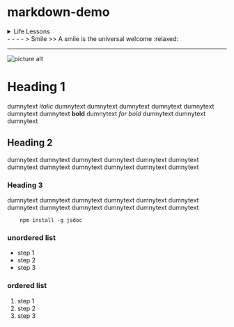 # markdown-demo

<details>
    <summary>Life Lessons</summary>
    <p>Sometimes you have to forget what’s gone, appreciate what still remains and look forward to what’s next</p>
</details>
- - - -
> Smile
 >> A smile is the universal welcome
 :relaxed:

 - - - -
  ![picture alt](http://www.trendycovers.com/covers/Smile_you_are_beautiful_facebook_cover_1342846102.jpg "Title is optional")

Heading 1
=============

dumnytext *italic* dumnytext dumnytext dumnytext dumnytext dumnytext
dumnytext dumnytext **bold**  dumnytext _for bold_ dumnytext dumnytext dumnytext

Heading 2
------------

dumnytext dumnytext dumnytext dumnytext dumnytext dumnytext
dumnytext dumnytext dumnytext dumnytext dumnytext dumnytext

### Heading 3

dumnytext dumnytext dumnytext dumnytext dumnytext dumnytext
dumnytext dumnytext dumnytext dumnytext dumnytext dumnytext

```
    npm install -g jsdoc
```

### unordered list
* step 1
* step 2
* step 3
  
### ordered list
1. step 1
2. step 2
3. step 3
   